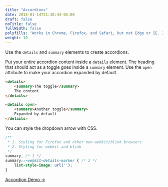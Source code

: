 ```yaml
---
title: "Accordions"
date: 2018-01-14T21:38:44-05:00
draft: false
noTitle: false
fullWidth: false
polyfills: "Works in Chrome, Firefox, and Safari, but not Edge or IE. It defaults to fully visible content in unsupported browsers. Edge will support this once they move over to webkit."
weight: 10
---
```


Use the `details` and `summary` elements to create accordions.

Put your entire accordion content inside a `details` element. The heading that should act as a toggle goes inside a `summary` element. Use the `open` attribute to make your accordion expanded by default.

```html
<details>
	<summary>The toggle</summary>
	The content.
</details>

<details open>
	<summary>Another toggle</summary>
	Expanded by default
</details>
```

You can style the dropdown arrow with CSS.

```css
/**
 * 1. Styling for Firefox and other non-webkit/blink browsers
 * 2. Styling for webkit and blink
 */
summary, /* 1 */
summary::-webkit-details-marker { /* 2 */
	list-style-image: url('');
}
```

[Accordion Demo &rarr;](https://codepen.io/cferdinandi/pen/exoKgo)